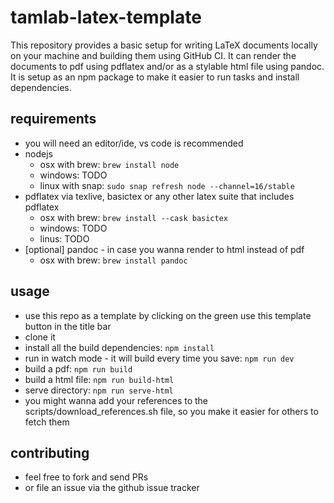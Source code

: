 # tamlab-latex-template
This repository provides a basic setup for writing LaTeX documents locally on your machine and building them using GitHub CI.
It can render the documents to pdf using pdflatex and/or as a stylable html file using pandoc. It is setup as an npm package to make it easier to run tasks and install dependencies.


## requirements
* you will need an editor/ide, vs code is recommended
* nodejs
  * osx with brew: `brew install node`
  * windows: TODO
  * linux with snap: `sudo snap refresh node --channel=16/stable`
* pdflatex via texlive, basictex or any other latex suite that includes pdflatex
    * osx with brew: `brew install --cask basictex`
    * windows: TODO
    * linus: TODO
* [optional] pandoc - in case you wanna render to html instead of pdf
  * osx with brew: `brew install pandoc`

## usage
* use this repo as a template by clicking on the green use this template button in the title bar
* clone it
* install all the build dependencies: `npm install`
* run in watch mode - it will build every time you save: `npm run dev`
* build a pdf: `npm run build`
* build a html file: `npm run build-html`
* serve directory: `npm run serve-html`
* you might wanna add your references to the scripts/download_references.sh file, so you make it easier for others to fetch them

## contributing
* feel free to fork and send PRs
* or file an issue via the github issue tracker